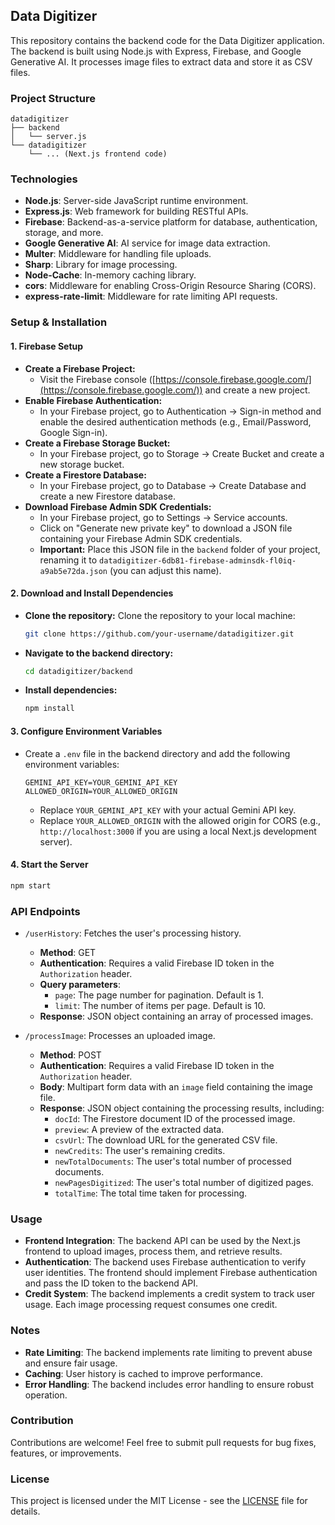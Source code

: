 
## Data Digitizer 

This repository contains the backend code for the Data Digitizer application. The backend is built using Node.js with Express, Firebase, and Google Generative AI. It processes image files to extract data and store it as CSV files.

### Project Structure

```
datadigitizer
├── backend
│   └── server.js
└── datadigitizer
    └── ... (Next.js frontend code)

```

### Technologies

* **Node.js**: Server-side JavaScript runtime environment.
* **Express.js**: Web framework for building RESTful APIs.
* **Firebase**: Backend-as-a-service platform for database, authentication, storage, and more.
* **Google Generative AI**: AI service for image data extraction.
* **Multer**: Middleware for handling file uploads.
* **Sharp**: Library for image processing.
* **Node-Cache**: In-memory caching library.
* **cors**: Middleware for enabling Cross-Origin Resource Sharing (CORS).
* **express-rate-limit**: Middleware for rate limiting API requests.

### Setup & Installation

#### 1. Firebase Setup

* **Create a Firebase Project:**
    * Visit the Firebase console ([https://console.firebase.google.com/](https://console.firebase.google.com/)) and create a new project.
* **Enable Firebase Authentication:**
    * In your Firebase project, go to Authentication -> Sign-in method and enable the desired authentication methods (e.g., Email/Password, Google Sign-in).
* **Create a Firebase Storage Bucket:**
    * In your Firebase project, go to Storage -> Create Bucket and create a new storage bucket.
* **Create a Firestore Database:**
    * In your Firebase project, go to Database -> Create Database and create a new Firestore database.
* **Download Firebase Admin SDK Credentials:**
    * In your Firebase project, go to Settings -> Service accounts.
    * Click on "Generate new private key" to download a JSON file containing your Firebase Admin SDK credentials.
    * **Important:** Place this JSON file in the `backend` folder of your project, renaming it to `datadigitizer-6db81-firebase-adminsdk-fl0iq-a9ab5e72da.json` (you can adjust this name).

#### 2. Download and Install Dependencies

* **Clone the repository:** Clone the repository to your local machine:

   ```bash
   git clone https://github.com/your-username/datadigitizer.git
   ```

* **Navigate to the backend directory:**

   ```bash
   cd datadigitizer/backend
   ```

* **Install dependencies:**

   ```bash
   npm install
   ```

#### 3. Configure Environment Variables

* Create a `.env` file in the backend directory and add the following environment variables:

     ```
     GEMINI_API_KEY=YOUR_GEMINI_API_KEY
     ALLOWED_ORIGIN=YOUR_ALLOWED_ORIGIN
     ```

   * Replace `YOUR_GEMINI_API_KEY` with your actual Gemini API key.
   * Replace `YOUR_ALLOWED_ORIGIN` with the allowed origin for CORS (e.g., `http://localhost:3000` if you are using a local Next.js development server).

#### 4. Start the Server

   ```bash
   npm start
   ```

### API Endpoints

* `/userHistory`: Fetches the user's processing history.
   * **Method**: GET
   * **Authentication**: Requires a valid Firebase ID token in the `Authorization` header.
   * **Query parameters**:
     * `page`: The page number for pagination. Default is 1.
     * `limit`: The number of items per page. Default is 10.
   * **Response**: JSON object containing an array of processed images.

* `/processImage`: Processes an uploaded image.
   * **Method**: POST
   * **Authentication**: Requires a valid Firebase ID token in the `Authorization` header.
   * **Body**: Multipart form data with an `image` field containing the image file.
   * **Response**: JSON object containing the processing results, including:
     * `docId`: The Firestore document ID of the processed image.
     * `preview`: A preview of the extracted data.
     * `csvUrl`: The download URL for the generated CSV file.
     * `newCredits`: The user's remaining credits.
     * `newTotalDocuments`: The user's total number of processed documents.
     * `newPagesDigitized`: The user's total number of digitized pages.
     * `totalTime`: The total time taken for processing.

### Usage

* **Frontend Integration**: The backend API can be used by the Next.js frontend to upload images, process them, and retrieve results.
* **Authentication**: The backend uses Firebase authentication to verify user identities. The frontend should implement Firebase authentication and pass the ID token to the backend API.
* **Credit System**: The backend implements a credit system to track user usage. Each image processing request consumes one credit.

### Notes

* **Rate Limiting**: The backend implements rate limiting to prevent abuse and ensure fair usage.
* **Caching**: User history is cached to improve performance.
* **Error Handling**: The backend includes error handling to ensure robust operation.

### Contribution

Contributions are welcome! Feel free to submit pull requests for bug fixes, features, or improvements. 

### License

This project is licensed under the MIT License - see the [LICENSE](LICENSE) file for details.
